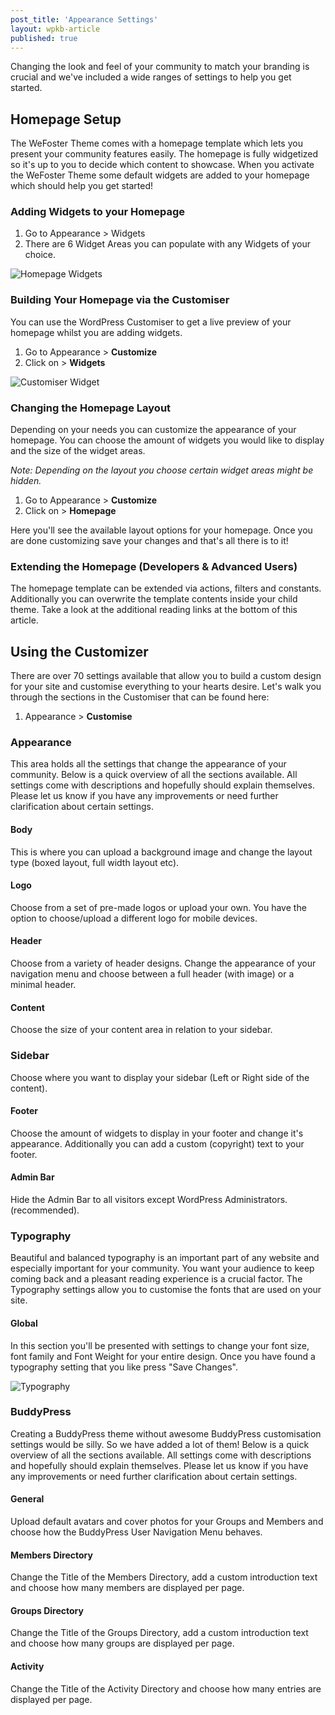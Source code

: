 ```yaml
---
post_title: 'Appearance Settings'
layout: wpkb-article
published: true
---
```

Changing the look and feel of your community to match your branding is crucial and we've included a wide ranges of settings to help you get started.

## Homepage Setup

The WeFoster Theme comes with a homepage template which lets you present your community features easily. The homepage is fully widgetized so it's up to you to decide which content to showcase. When you activate the WeFoster Theme some default widgets are added to your homepage which should help you get started!

### Adding Widgets to your Homepage

1. Go to Appearance > Widgets
2. There are 6 Widget Areas you can populate with any Widgets of your choice.

![Homepage Widgets](https://raw.githubusercontent.com/WeFoster/Documentation/master/screenshots/homepage-widgets.png)


### Building Your Homepage via the Customiser

You can use the WordPress Customiser to get a live preview of your homepage whilst you are adding widgets.

1. Go to Appearance > **Customize**
2. Click on > **Widgets**

![Customiser Widget](https://raw.githubusercontent.com/WeFoster/Documentation/master/screenshots/homepage-widgets-customiser.gif)

### Changing the Homepage Layout

Depending on your needs you can customize the appearance of your homepage. You can choose the amount of widgets you would like to display and the size of the widget areas.

_Note: Depending on the layout you choose certain widget areas might be hidden._

1. Go to Appearance > **Customize**
2. Click on > **Homepage**

Here you'll see the available layout options for your homepage. Once you are done customizing save your changes and that's all there is to it!

### Extending the Homepage (Developers & Advanced Users)

The homepage template can be extended via actions, filters and constants. Additionally you can overwrite the template contents inside your child theme. Take a look at the additional reading links at the bottom of this article.

## Using the Customizer

There are over 70 settings available that allow you to build a custom design for your site and customise everything to your hearts desire. Let's walk you through the sections in the Customiser that can be found here:

1. Appearance > **Customise**


### Appearance

This area holds all the settings that change the appearance of your community. Below is a quick overview of all the sections available. All settings come with descriptions and hopefully should explain themselves. Please let us know if you have any improvements or need further clarification about certain settings.

#### Body

This is where you can upload a background image and change the layout type (boxed layout, full width layout etc).

#### Logo

Choose from a set of pre-made logos or upload your own. You have the option to choose/upload a different logo for mobile devices.

#### Header

Choose from a variety of header designs. Change the appearance of your navigation menu and choose between a full header (with image) or a minimal header.

#### Content

Choose the size of your content area in relation to your sidebar.

### Sidebar

Choose where you want to display your sidebar (Left or Right side of the content).

#### Footer

Choose the amount of widgets to display in your footer and change it's appearance. Additionally you can add a custom (copyright) text to your footer.

#### Admin Bar

Hide the Admin Bar to all visitors except WordPress Administrators. (recommended).

### Typography

Beautiful and balanced typography is an important part of any website and especially important for your community. You want your audience to keep coming back and a pleasant reading experience is a crucial factor. The Typography settings allow you to customise the fonts that are used on your site.  

#### Global

In this section you'll be presented with settings to change your font size, font family and Font Weight for your entire design. Once you have found a typography setting that you like press "Save Changes".

![Typography](https://raw.githubusercontent.com/WeFoster/Documentation/master/screenshots/typography-settings.gif)

### BuddyPress

Creating a BuddyPress theme without awesome BuddyPress customisation settings would be silly. So we have added a lot of them! Below is a quick overview of all the sections available. All settings come with descriptions and hopefully should explain themselves. Please let us know if you have any improvements or need further clarification about certain settings.

#### General

Upload default avatars and cover photos for your Groups and Members and choose how the BuddyPress User Navigation Menu behaves.

#### Members Directory

Change the Title of the Members Directory, add a custom introduction text and choose how many members are displayed per page.

#### Groups Directory

Change the Title of the Groups Directory, add a custom introduction text and choose how many groups are displayed per page.

#### Activity

Change the Title of the Activity Directory and choose how many entries are displayed per page.
